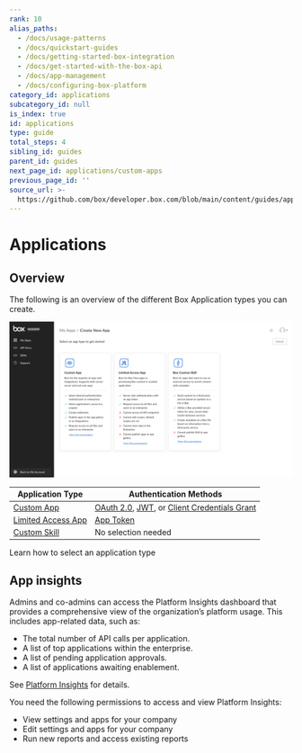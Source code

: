 ```yaml
---
rank: 10
alias_paths:
  - /docs/usage-patterns
  - /docs/quickstart-guides
  - /docs/getting-started-box-integration
  - /docs/get-started-with-the-box-api
  - /docs/app-management
  - /docs/configuring-box-platform
category_id: applications
subcategory_id: null
is_index: true
id: applications
type: guide
total_steps: 4
sibling_id: guides
parent_id: guides
next_page_id: applications/custom-apps
previous_page_id: ''
source_url: >-
  https://github.com/box/developer.box.com/blob/main/content/guides/applications/index.md
---
```

# Applications

## Overview

The following is an overview of the different Box Application types you can
create.

<ImageFrame border center>

![Application Types](./images/select-app-type.png)

</ImageFrame>

<!-- markdownlint-disable line-length -->

| Application Type              | Authentication Methods                                              |
| ----------------------------- | ------------------------------------------------------------------- |
| [Custom App][custom-apps]     | [OAuth 2.0][oauth2], [JWT][jwt], or [Client Credentials Grant][ccg] |
| [Limited Access App][laa]     | [App Token][apptoken]                                               |
| [Custom Skill][custom-skills] | No selection needed                                                 |

<!-- markdownlint-enable line-length -->

<CTA to="guide://applications/select">

Learn how to select an application type

</CTA>

<!-- markdownlint-enable line-length -->

## App insights

Admins and co-admins can access the Platform Insights
dashboard that provides a comprehensive
view of the organization’s platform usage.
This includes app-related data, such as:

* The total number of API calls per application.
* A list of top applications within the enterprise.
* A list of pending application approvals.
* A list of applications awaiting enablement.

See [Platform Insights][insights] for details.

<Message type='notice'>

You need the following permissions to access
and view Platform Insights:
* View settings and apps for your company
* Edit settings and apps for your company
* Run new reports and access existing reports

</Message>

[oauth2]: g://authentication/oauth2
[jwt]: g://authentication/jwt
[apptoken]: g://authentication/app-token
[devtoken]: g://authentication/tokens/developer-tokens
[custom-apps]: g://applications/custom-apps
[custom-skills]: g://applications/custom-skills
[ccg]: g://authentication/client-credentials/
[laa]: g://applications/limited-access-apps/
[insights]: https://support.box.com/hc/en-us/articles/20738406915219-Platform-Insights